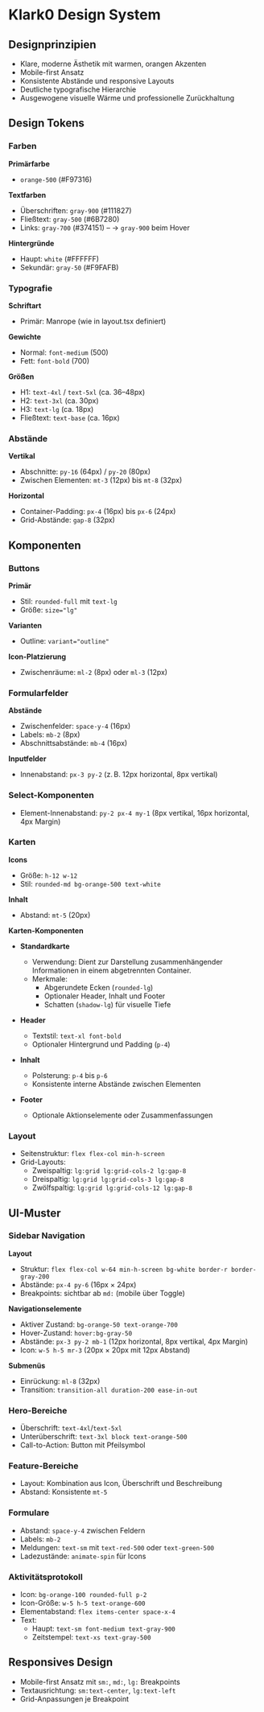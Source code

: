 # Klark0 Design System

## Designprinzipien

- Klare, moderne Ästhetik mit warmen, orangen Akzenten
- Mobile-first Ansatz
- Konsistente Abstände und responsive Layouts
- Deutliche typografische Hierarchie
- Ausgewogene visuelle Wärme und professionelle Zurückhaltung

## Design Tokens

### Farben

**Primärfarbe**

- `orange-500` (#F97316)

**Textfarben**

- Überschriften: `gray-900` (#111827)
- Fließtext: `gray-500` (#6B7280)
- Links: `gray-700` (#374151) – → `gray-900` beim Hover

**Hintergründe**

- Haupt: `white` (#FFFFFF)
- Sekundär: `gray-50` (#F9FAFB)

### Typografie

**Schriftart**

- Primär: Manrope (wie in layout.tsx definiert)

**Gewichte**

- Normal: `font-medium` (500)
- Fett: `font-bold` (700)

**Größen**

- H1: `text-4xl` / `text-5xl` (ca. 36–48px)
- H2: `text-3xl` (ca. 30px)
- H3: `text-lg` (ca. 18px)
- Fließtext: `text-base` (ca. 16px)

### Abstände

**Vertikal**

- Abschnitte: `py-16` (64px) / `py-20` (80px)
- Zwischen Elementen: `mt-3` (12px) bis `mt-8` (32px)

**Horizontal**

- Container-Padding: `px-4` (16px) bis `px-6` (24px)
- Grid-Abstände: `gap-8` (32px)

## Komponenten

### Buttons

**Primär**

- Stil: `rounded-full` mit `text-lg`
- Größe: `size="lg"`

**Varianten**

- Outline: `variant="outline"`

**Icon-Platzierung**

- Zwischenräume: `ml-2` (8px) oder `ml-3` (12px)

### Formularfelder

**Abstände**

- Zwischenfelder: `space-y-4` (16px)
- Labels: `mb-2` (8px)
- Abschnittsabstände: `mb-4` (16px)

**Inputfelder**

- Innenabstand: `px-3 py-2` (z. B. 12px horizontal, 8px vertikal)

### Select-Komponenten

- Element-Innenabstand: `py-2 px-4 my-1` (8px vertikal, 16px horizontal, 4px Margin)

### Karten

**Icons**

- Größe: `h-12 w-12`
- Stil: `rounded-md bg-orange-500 text-white`

**Inhalt**

- Abstand: `mt-5` (20px)

**Karten-Komponenten**

- **Standardkarte**
  - Verwendung: Dient zur Darstellung zusammenhängender Informationen in einem abgetrennten Container.
  - Merkmale:
    - Abgerundete Ecken (`rounded-lg`)
    - Optionaler Header, Inhalt und Footer
    - Schatten (`shadow-lg`) für visuelle Tiefe

- **Header**
  - Textstil: `text-xl font-bold`
  - Optionaler Hintergrund und Padding (`p-4`)

- **Inhalt**
  - Polsterung: `p-4` bis `p-6`
  - Konsistente interne Abstände zwischen Elementen

- **Footer**
  - Optionale Aktionselemente oder Zusammenfassungen

### Layout

- Seitenstruktur: `flex flex-col min-h-screen`
- Grid-Layouts:
  - Zweispaltig: `lg:grid lg:grid-cols-2 lg:gap-8`
  - Dreispaltig: `lg:grid lg:grid-cols-3 lg:gap-8`
  - Zwölfspaltig: `lg:grid lg:grid-cols-12 lg:gap-8`

## UI-Muster

### Sidebar Navigation

**Layout**

- Struktur: `flex flex-col w-64 min-h-screen bg-white border-r border-gray-200`
- Abstände: `px-4 py-6` (16px × 24px)
- Breakpoints: sichtbar ab `md:` (mobile über Toggle)

**Navigationselemente**

- Aktiver Zustand: `bg-orange-50 text-orange-700`
- Hover-Zustand: `hover:bg-gray-50`
- Abstände: `px-3 py-2 mb-1` (12px horizontal, 8px vertikal, 4px Margin)
- Icon: `w-5 h-5 mr-3` (20px × 20px mit 12px Abstand)

**Submenüs**

- Einrückung: `ml-8` (32px)
- Transition: `transition-all duration-200 ease-in-out`

### Hero-Bereiche

- Überschrift: `text-4xl`/`text-5xl`
- Unterüberschrift: `text-3xl block text-orange-500`
- Call-to-Action: Button mit Pfeilsymbol

### Feature-Bereiche

- Layout: Kombination aus Icon, Überschrift und Beschreibung
- Abstand: Konsistente `mt-5`

### Formulare

- Abstand: `space-y-4` zwischen Feldern
- Labels: `mb-2`
- Meldungen: `text-sm` mit `text-red-500` oder `text-green-500`
- Ladezustände: `animate-spin` für Icons

### Aktivitätsprotokoll

- Icon: `bg-orange-100 rounded-full p-2`
- Icon-Größe: `w-5 h-5 text-orange-600`
- Elementabstand: `flex items-center space-x-4`
- Text:
  - Haupt: `text-sm font-medium text-gray-900`
  - Zeitstempel: `text-xs text-gray-500`

## Responsives Design

- Mobile-first Ansatz mit `sm:`, `md:`, `lg:` Breakpoints
- Textausrichtung: `sm:text-center`, `lg:text-left`
- Grid-Anpassungen je Breakpoint
